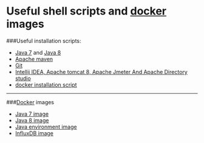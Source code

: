 # Useful shell scripts and [docker](https://www.docker.com/) images

###Useful installation scripts:

* [Java 7](https://github.com/vlsidlyarevich/docker/blob/master/scripts/java7/java7.sh) and [Java 8](https://github.com/vlsidlyarevich/docker/blob/master/scripts/java8/java8.sh)
* [Apache maven](https://github.com/vlsidlyarevich/docker/blob/master/scripts/maven/maven.sh)
* [Git](https://github.com/vlsidlyarevich/docker/blob/master/scripts/git/git.sh)
* [Intellij IDEA, Apache tomcat 8, Apache Jmeter And Apache Directory studio](https://github.com/vlsidlyarevich/docker/blob/master/scripts/soft/soft.sh)
* [docker installation script](https://github.com/vlsidlyarevich/docker/blob/master/docker/installation/docker.sh) 

---

###[Docker](https://www.docker.com/) images

* [Java 7 image](https://github.com/vlsidlyarevich/docker/blob/master/docker/environment/java/java7/Dockerfile)
* [Java 8 image](https://github.com/vlsidlyarevich/docker/blob/master/docker/environment/java/java8/Dockerfile)
* [Java environment image](https://github.com/vlsidlyarevich/docker/blob/master/docker/environment/full/Dockerfile)
* [InfluxDB image](https://github.com/vlsidlyarevich/docker/blob/master/docker/influxdb/Dockerfile)
